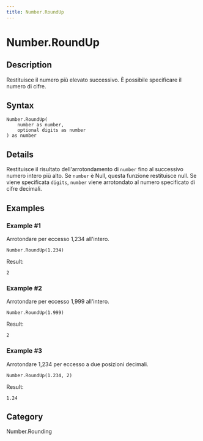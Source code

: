 ```yaml
---
title: Number.RoundUp
---
```


# Number.RoundUp


## Description

Restituisce il numero più elevato successivo. È possibile specificare il numero di cifre.


## Syntax

```powerquery
Number.RoundUp(
    number as number,
    optional digits as number
) as number
```


## Details

Restituisce il risultato dell'arrotondamento di <code>number</code> fino al successivo numero intero più alto. Se <code>number</code> è Null, questa funzione restituisce null.    Se viene specificata <code>digits</code>, <code>number</code> viene arrotondato al numero specificato di cifre decimali.  


## Examples

### Example #1 
Arrotondare per eccesso 1,234 all&#39;intero.
```powerquery
Number.RoundUp(1.234)
```

Result: 
```powerquery
2
```


### Example #2 
Arrotondare per eccesso 1,999 all&#39;intero.
```powerquery
Number.RoundUp(1.999)
```

Result: 
```powerquery
2
```


### Example #3 
Arrotondare 1,234 per eccesso a due posizioni decimali.
```powerquery
Number.RoundUp(1.234, 2)
```

Result: 
```powerquery
1.24
```




## Category
Number.Rounding
